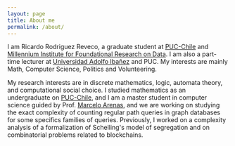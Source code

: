 ```yaml
---
layout: page
title: About me
permalink: /about/
---
```


I am Ricardo Rodriguez Reveco, a graduate student at [PUC-Chile](https://www.uc.cl/) and [Millennium Institute for Foundational Research on Data](https://imfd.cl/).
I am also a part-time lecturer at [Universidad Adolfo Ibañez](https://www.uai.cl/) and PUC. My interests are mainly Math, Computer Science, Politics and Volunteering.


My research interests are in discrete mathematics, logic, automata theory, and computational social choice.
I studied mathematics as an undergraduate on  [PUC-Chile](https://www.uc.cl/), and I am a master student in computer science guided by Prof. [Marcelo Arenas](http://marceloarenas.cl/), and we are working on studying the exact complexity of counting regular path queries in graph databases for some specifics families
 of queries. Previously, I worked on a complexity analysis of a formalization of Schelling's model of segregation and on combinatorial problems related to blockchains.




